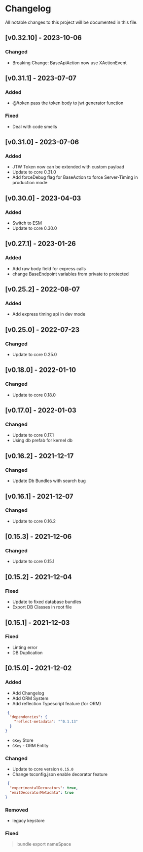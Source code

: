 # Changelog
All notable changes to this project will be documented in this file.

## [v0.32.10] - 2023-10-06
### Changed
- Breaking Change: BaseApiAction now use XActionEvent

## [v0.31.1] - 2023-07-07
### Added
- @/token pass the token body to jwt generator function
### Fixed
- Deal with code smells 

## [v0.31.0] - 2023-07-06
### Added
- JTW Token now can be extended with custom payload
- Update to core 0.31.0
- Add forceDebug flag for BaseAction to force Server-Timing in production mode

## [v0.30.0] - 2023-04-03
### Added
- Switch to ESM
- Update to core 0.30.0

## [v0.27.1] - 2023-01-26
### Added
- Add raw body field for express calls 
- change BaseEndpoint variables from private to protected

## [v0.25.2] - 2022-08-07
### Added
- Add express timing api in dev mode

## [v0.25.0] - 2022-07-23
### Changed
- Update to core 0.25.0


## [v0.18.0] - 2022-01-10
### Changed
- Update to core 0.18.0 

## [v0.17.0] - 2022-01-03
### Changed
- Update to core 0.17.1
- Using db prefab for kernel db 

## [v0.16.2] - 2021-12-17

### Changed
- Update Db Bundles with search bug


## [v0.16.1] - 2021-12-07

### Changed
- Update to core 0.16.2

## [0.15.3] - 2021-12-06
### Changed
- Update to core 0.15.1 

## [0.15.2] - 2021-12-04

### Fixed
- Update to fixed database bundles
- Export DB Classes in root file

## [0.15.1] - 2021-12-03

### Fixed
- Linting error
- DB Duplication

## [0.15.0] - 2021-12-02
### Added
- Add Changelog
- Add ORM System 
- Add reflection Typescript feature (for ORM)
````json
 {
  "dependencies": {
    "reflect-metadata": "^0.1.13"
  }
}
````
- `GKey` Store 
- `GKey` - ORM Entity
### Changed
- Update to core version `0.15.0`
- Change tsconfig.json enable decorator feature 
````json
 {
  "experimentalDecorators": true,
  "emitDecoratorMetadata": true
}
````


### Removed
- legacy keystore  

### Fixed
> bundle export nameSpace 

